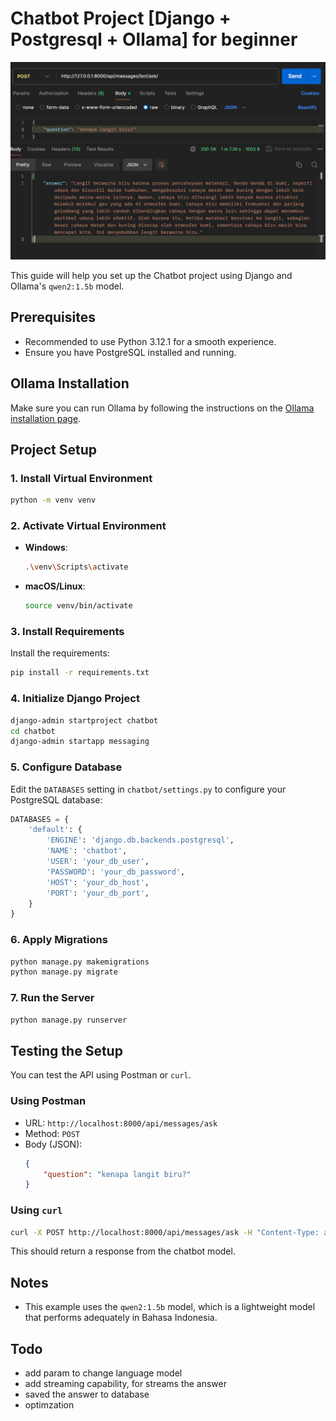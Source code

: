 
# Chatbot Project [Django + Postgresql + Ollama] for beginner

![Result](git-pics/result.png)

This guide will help you set up the Chatbot project using Django and Ollama's `qwen2:1.5b` model.

## Prerequisites

- Recommended to use Python 3.12.1 for a smooth experience.
- Ensure you have PostgreSQL installed and running.

## Ollama Installation

Make sure you can run Ollama by following the instructions on the [Ollama installation page](https://ollama.com/download).

## Project Setup

### 1. Install Virtual Environment

```sh
python -m venv venv
```

### 2. Activate Virtual Environment

- **Windows**:
  ```sh
  .\venv\Scripts\activate
  ```
- **macOS/Linux**:
  ```sh
  source venv/bin/activate
  ```

### 3. Install Requirements

Install the requirements:

```sh
pip install -r requirements.txt
```

### 4. Initialize Django Project

```sh
django-admin startproject chatbot
cd chatbot
django-admin startapp messaging
```

### 5. Configure Database

Edit the `DATABASES` setting in `chatbot/settings.py` to configure your PostgreSQL database:

```python
DATABASES = {
    'default': {
        'ENGINE': 'django.db.backends.postgresql',
        'NAME': 'chatbot',
        'USER': 'your_db_user',
        'PASSWORD': 'your_db_password',
        'HOST': 'your_db_host',
        'PORT': 'your_db_port',
    }
}
```

### 6. Apply Migrations

```sh
python manage.py makemigrations
python manage.py migrate
```

### 7. Run the Server

```sh
python manage.py runserver
```

## Testing the Setup

You can test the API using Postman or `curl`.

### Using Postman

- URL: `http://localhost:8000/api/messages/ask`
- Method: `POST`
- Body (JSON):
  ```json
  {
      "question": "kenapa langit biru?"
  }
  ```

### Using `curl`

```sh
curl -X POST http://localhost:8000/api/messages/ask -H "Content-Type: application/json" -d '{"question":"kenapa langit biru?"}'
```

This should return a response from the chatbot model.

## Notes

- This example uses the `qwen2:1.5b` model, which is a lightweight model that performs adequately in Bahasa Indonesia.


## Todo
- add param to change language model
- add streaming capability, for streams the answer
- saved the answer to database
- optimzation
